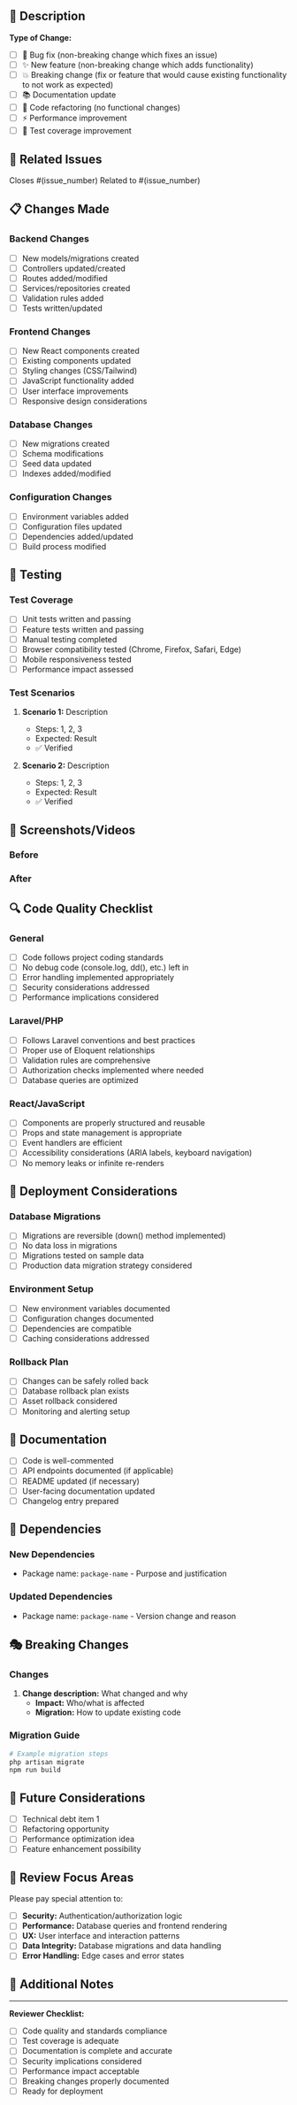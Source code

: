 ## 🚀 Description

<!-- Provide a clear and concise description of what this PR implements -->

**Type of Change:**
- [ ] 🐛 Bug fix (non-breaking change which fixes an issue)
- [ ] ✨ New feature (non-breaking change which adds functionality)
- [ ] 💥 Breaking change (fix or feature that would cause existing functionality to not work as expected)
- [ ] 📚 Documentation update
- [ ] 🔧 Code refactoring (no functional changes)
- [ ] ⚡ Performance improvement
- [ ] 🧪 Test coverage improvement

## 🎯 Related Issues

<!-- Link to any related issues or feature requests -->
Closes #(issue_number)
Related to #(issue_number)

## 📋 Changes Made

### Backend Changes
- [ ] New models/migrations created
- [ ] Controllers updated/created
- [ ] Routes added/modified
- [ ] Services/repositories created
- [ ] Validation rules added
- [ ] Tests written/updated

### Frontend Changes
- [ ] New React components created
- [ ] Existing components updated
- [ ] Styling changes (CSS/Tailwind)
- [ ] JavaScript functionality added
- [ ] User interface improvements
- [ ] Responsive design considerations

### Database Changes
- [ ] New migrations created
- [ ] Schema modifications
- [ ] Seed data updated
- [ ] Indexes added/modified

### Configuration Changes
- [ ] Environment variables added
- [ ] Configuration files updated
- [ ] Dependencies added/updated
- [ ] Build process modified

## 🧪 Testing

### Test Coverage
- [ ] Unit tests written and passing
- [ ] Feature tests written and passing
- [ ] Manual testing completed
- [ ] Browser compatibility tested (Chrome, Firefox, Safari, Edge)
- [ ] Mobile responsiveness tested
- [ ] Performance impact assessed

### Test Scenarios
<!-- Describe the key test scenarios you've verified -->

1. **Scenario 1:** Description
   - Steps: 1, 2, 3
   - Expected: Result
   - ✅ Verified

2. **Scenario 2:** Description
   - Steps: 1, 2, 3
   - Expected: Result
   - ✅ Verified

## 📸 Screenshots/Videos

<!-- Include screenshots or videos demonstrating the changes -->

### Before
<!-- Screenshots of the old behavior -->

### After
<!-- Screenshots of the new behavior -->

## 🔍 Code Quality Checklist

### General
- [ ] Code follows project coding standards
- [ ] No debug code (console.log, dd(), etc.) left in
- [ ] Error handling implemented appropriately
- [ ] Security considerations addressed
- [ ] Performance implications considered

### Laravel/PHP
- [ ] Follows Laravel conventions and best practices
- [ ] Proper use of Eloquent relationships
- [ ] Validation rules are comprehensive
- [ ] Authorization checks implemented where needed
- [ ] Database queries are optimized

### React/JavaScript
- [ ] Components are properly structured and reusable
- [ ] Props and state management is appropriate
- [ ] Event handlers are efficient
- [ ] Accessibility considerations (ARIA labels, keyboard navigation)
- [ ] No memory leaks or infinite re-renders

## 🚀 Deployment Considerations

### Database Migrations
- [ ] Migrations are reversible (down() method implemented)
- [ ] No data loss in migrations
- [ ] Migrations tested on sample data
- [ ] Production data migration strategy considered

### Environment Setup
- [ ] New environment variables documented
- [ ] Configuration changes documented
- [ ] Dependencies are compatible
- [ ] Caching considerations addressed

### Rollback Plan
- [ ] Changes can be safely rolled back
- [ ] Database rollback plan exists
- [ ] Asset rollback considered
- [ ] Monitoring and alerting setup

## 📖 Documentation

- [ ] Code is well-commented
- [ ] API endpoints documented (if applicable)
- [ ] README updated (if necessary)
- [ ] User-facing documentation updated
- [ ] Changelog entry prepared

## 🔗 Dependencies

### New Dependencies
<!-- List any new packages or libraries added -->
- Package name: `package-name` - Purpose and justification

### Updated Dependencies
<!-- List any dependencies that were updated -->
- Package name: `package-name` - Version change and reason

## 🎭 Breaking Changes

<!-- If this PR contains breaking changes, describe them here -->

### Changes
1. **Change description:** What changed and why
   - **Impact:** Who/what is affected
   - **Migration:** How to update existing code

### Migration Guide
<!-- Provide step-by-step migration instructions for breaking changes -->

```bash
# Example migration steps
php artisan migrate
npm run build
```

## 🔮 Future Considerations

<!-- Any technical debt, refactoring opportunities, or future improvements to consider -->

- [ ] Technical debt item 1
- [ ] Refactoring opportunity
- [ ] Performance optimization idea
- [ ] Feature enhancement possibility

## 👥 Review Focus Areas

<!-- Guide reviewers on what to focus on -->

Please pay special attention to:
- [ ] **Security:** Authentication/authorization logic
- [ ] **Performance:** Database queries and frontend rendering
- [ ] **UX:** User interface and interaction patterns
- [ ] **Data Integrity:** Database migrations and data handling
- [ ] **Error Handling:** Edge cases and error states

## 📝 Additional Notes

<!-- Any additional context, concerns, or information for reviewers -->

---

**Reviewer Checklist:**
- [ ] Code quality and standards compliance
- [ ] Test coverage is adequate
- [ ] Documentation is complete and accurate
- [ ] Security implications considered
- [ ] Performance impact acceptable
- [ ] Breaking changes properly documented
- [ ] Ready for deployment
